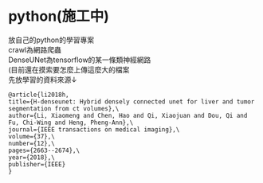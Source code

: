 # python(施工中)
放自己的python的學習專案 \
crawl為網路爬蟲 \
DenseUNet為tensorflow的某一條類神經網路\
(目前還在摸索要怎麼上傳這麼大的檔案 \
先放學習的資料來源↓
```
@article{li2018h,
title={H-denseunet: Hybrid densely connected unet for liver and tumor segmentation from ct volumes},\
author={Li, Xiaomeng and Chen, Hao and Qi, Xiaojuan and Dou, Qi and Fu, Chi-Wing and Heng, Pheng-Ann},\
journal={IEEE transactions on medical imaging},\
volume={37},\
number={12},\
pages={2663--2674},\
year={2018},\
publisher={IEEE}
}
```

